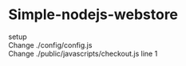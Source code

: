 # Simple-nodejs-webstore
setup  
  Change ./config/config.js  
  Change ./public/javascripts/checkout.js line 1  
